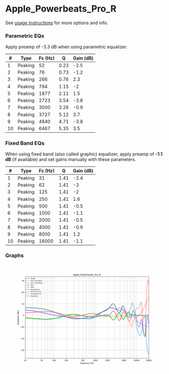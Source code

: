 # Apple_Powerbeats_Pro_R
See [usage instructions](https://github.com/jaakkopasanen/AutoEq#usage) for more options and info.

### Parametric EQs
Apply preamp of -3.3 dB when using parametric equalizer.

|   # | Type    |   Fc (Hz) |    Q |   Gain (dB) |
|-----|---------|-----------|------|-------------|
|   1 | Peaking |        52 | 0.23 |        -2.5 |
|   2 | Peaking |        76 | 0.73 |        -1.2 |
|   3 | Peaking |       266 | 0.76 |         2.3 |
|   4 | Peaking |       794 | 1.15 |        -2   |
|   5 | Peaking |      1877 | 2.11 |         1.5 |
|   6 | Peaking |      2723 | 3.54 |        -3.8 |
|   7 | Peaking |      3000 | 3.26 |        -0.9 |
|   8 | Peaking |      3727 | 5.12 |         3.7 |
|   9 | Peaking |      4840 | 4.71 |        -3.8 |
|  10 | Peaking |      6467 | 5.35 |         3.5 |

### Fixed Band EQs
When using fixed band (also called graphic) equalizer, apply preamp of **-1.1 dB** (if available) and set gains manually with these parameters.

|   # | Type    |   Fc (Hz) |    Q |   Gain (dB) |
|-----|---------|-----------|------|-------------|
|   1 | Peaking |        31 | 1.41 |        -2.4 |
|   2 | Peaking |        62 | 1.41 |        -3   |
|   3 | Peaking |       125 | 1.41 |        -2   |
|   4 | Peaking |       250 | 1.41 |         1.6 |
|   5 | Peaking |       500 | 1.41 |        -0.5 |
|   6 | Peaking |      1000 | 1.41 |        -1.1 |
|   7 | Peaking |      2000 | 1.41 |        -0.5 |
|   8 | Peaking |      4000 | 1.41 |        -0.9 |
|   9 | Peaking |      8000 | 1.41 |         1.2 |
|  10 | Peaking |     16000 | 1.41 |        -1.1 |

### Graphs
![](./Apple_Powerbeats_Pro_R.png)
